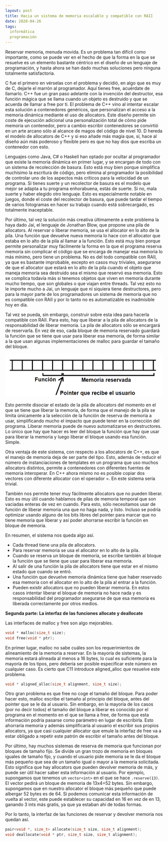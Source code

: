 ```yaml
---
layout: post
title: Hacia un sistema de memoria escalable y compatible con RAII
date: 2020-04-26
tags:
  informática
  programación
---
```

Reservar memoria, menuda movida. Es un problema tan difícil como importante, como se puede ver en el hecho de que la forma en la que se resuelve es un elemento bastante céntrico en el diseño de un lenguaje de programación, y hasta ahora se han dado muchas soluciones pero ninguna totalmente satisfactoria.

C fue el primero en vérselas con el problema y decidió, en algo que es muy de C, dejarle el marrón al programador. Aquí tienes free, acuérdate de llamarlo. C++ fue un gran paso adelante con la invención del destructor, esa función mágica que se llama cuando un objeto es destruido y que se acuerda de llamar a free por ti. El problema de C++ vino al intentar escalar esta solución a contenedores genéricos, que personalizan el acceso a la memoria dinámica mediante el uso de allocators. Este diseño permite sin coste de ejecución adicional una personalización total de cómo pide memoria un contenedor, pero a cambio escribir contenedores se convirtió en un arte arcano sólo al alcance de magos del código de nivel 10. D hereda el modelo de allocators de C++ y si eso añade más magia que, sí, hace al diseño aún más poderoso y flexible pero es que no hay dios que escriba un contenedor con esto.

Lenguajes como Java, C# o Haskell han optado por ocultar al programador que existe la memoria dinámica en primer lugar, y se encargan de todo con un sistema de recolección de basura. Esto está muy bien porque simplifica muchísimo la escritura de código, pero elimina al programador la posibilidad de controlar uno de los aspectos más críticos para la velocidad de un programa. Si tienes suerte y un recolector de basura es el modelo que mejor se adapta a tu programa enhorabuena, estás de suerte. Si no, mala suerte y haber elegido otro lenguaje. Esto es especialmente notable en juegos, donde el coste del recolector de basura, que puede tardar el tiempo de varios fotogramas en hacer su trabajo cuando está sobrecargado, es totalmente inaceptable.

Por último, tal vez la solución más creativa últimamente a este problema la haya dado Jai, el lenguaje de Jonathan Blow, que propone una pila de allocators. Al reservar o liberar memoria, se usa el allocator en lo alto de la pila. Una función que devuelve nueva memoria lo hace con el allocator que estaba en lo alto de la pila al llamar a la función. Esto está muy bien porque permite personalizar muy fácilmente la forma en la que el programa reserva memoria sin complicar el código que se encarga de manejar esa memoria lo más mínimo, pero tiene un problema. No es del todo compatible con RAII, ya que es bastante improbable, excepto en casos muy triviales, asegurarse de que el allocator que estará en lo alto de la pila cuando el objeto que maneja memoria sea destruido sea el mismo que reservó esa memoria. Esto se complica todavía más si tenemos objetos que viven en memoria durante mucho tiempo, que son globales o que viajan entre threads. Tal vez esto no le importe mucho a Jai, un lenguaje que ni siquiera tiene destructores, pero para la mayor parte de los programadores un sistema de memoria que no es compatible con RAII y por lo tanto no es automatizable es inadmisible hoy en día.

Tal vez se pueda, sin embargo, construir sobre esta idea para hacerla compatible con RAII. Para esto, hay que liberar a la pila de allocators de la responsabilidad de liberar memoria. La pila de allocators sólo se encargará de reservarla. En vez de eso, cada bloque de memoria reservado guardará la función que se tiene que usar para liberar esa memoria, de forma similar a la que usan algunas implementaciones de malloc para guardar el tamaño del bloque.

![Visualización](/images/memoria-free.png)

Esto permite disociar el estado de la pila de allocators del momento en el que se tiene que liberar la memoria, de forma que el manejo de la pila se limita únicamente a la selección de la función de reserva de memoria a usar, simplificando mucho el impacto que puede tener en la corrección del programa. Liberar memoria puede de nuevo automatizarse en destructores. Lo único que hay que hacer es leer del bloque la función que hay que usar para liberar la memoria y luego liberar el bloque usando esa función. Simple.

Otra ventaja de este sistema, con respecto a los allocators de C++, es que el manejo de memoria deja de ser parte del tipo. Esto, además de reducir el número de instanciaciones de templates en un programa que uso muchos allocators distintos, permite a contenedores con diferentes fuentes de memoria interoperar. En C++ ahora mismo no es posible copiar dos vectores con diferente allocator con el operador =. En este sistema sería trivial.

También nos permite tener muy fácilmente allocators que no pueden liberar. Esto es muy útil cuando hablamos de pilas de memoria temporal que son vaciadas enteras de vez en cuando. Para esto, sólo necesitamos usar de función de liberar memoria una que no haga nada, y listo. Incluso se podría optimizar usando alguno de los bits libres del pointer para marcar que no tiene memoria que liberar y así poder ahorrarse escribir la función en bloque de memoria.

En resumen, el sistema nos queda algo así.
- Cada thread tiene una pila de allocators.
- Para reservar memoria se usa el allocator en lo alto de la pila.
- Cuando se reserva un bloque de memoria, se escribe también al bloque la función que se tiene que usar para liberar esa memoria.
- Al salir de una función la pila de allocators tiene que estar en el mismo estado que cuando se entró.
- Una función que devuelve memoria dinámica tiene que haber reservado esa memoria con el allocator en lo alto de la pila al entrar a la función.
- Pueden existir allocators que no pueden liberar memoria. En estos casos intentar liberar el bloque de memoria no hace nada y es responsabilidad del programador asegurarse de que esa memoria es liberada correctamente por otros medios.

**Segunda parte: La interfaz de las funciones allocate y deallocate**

Las interfaces de malloc y free son algo mejorables.

```cpp
void * malloc(size_t size);
void free(void * ptr);
```

En primer lugar, malloc no sabe cuáles son los requerimientos de alineamiento de la memoria a reservar. En la mayoría de sistemas, la memoria estará alineada al menos a 16 bytes, lo cual es suficiente para la mayoría de los tipos, pero debería ser posible especificar este número en cualquier caso. Es cierto que C11 introduce aligned_alloc que resuelve este problema.

```cpp
void * aligned_alloc(size_t alignment, size_t size);
```

Otro gran problema es que free no coge el tamaño del bloque. Para poder hacer esto, malloc escribe el tamaño al principio del bloque, antes del pointer que se le da al usuario. Sin embargo, en la mayoría de los casos (por no decir todos) el tamaño del bloque a liberar es conocido por el programa en el momento en el que se llama a free, de forma que esta información podría pasarse como parámetro en lugar de escribirla. Esto ahorraría memoria y además simplificaría al usuario el escribir sus propios allocators, ya que casi cualquier allocator que emule la interfaz de free va a estar obligado a repetir este patrón de escribir el tamaño antes del bloque.

Por último, hay muchos sistemas de reserva de memoria que funcionan por bloques de tamaño fijo. Se divide un gran trozo de memoria en bloques iguales de tamaño fijo, y cuando el usuario pide memoria se le da el bloque más pequeño que sea de un tamaño igual o mayor a la memoria solicitada. Esto significa que hay allocators que pueden devolver memoria de más, y puede ser útil hacer saber esta información al usuario. Por ejemplo, supongamos que tenemos un `vector<int>` en el que se hace `.reserve(13)`. El vector pedirá un bloque de memoria de 13x4=52 bytes. Sin embargo, supongamos que en nuestro allocator el bloque más pequeño que puede albergar 52 bytes es de 64. Si podemos comunicar esta información de vuelta al vector, este puede establecer su capacidad en 16 en vez de en 13, ganando 3 ints más gratis, ya que ya estaban ahí de todas formas.

Por lo tanto, la interfaz de las funciones de reservar y devolver memoria nos quedan así.

```cpp
pair<void *, size_t> allocate(size_t size, size_t alignment);
void deallocate(void * ptr, size_t size, size_t alignment);
```